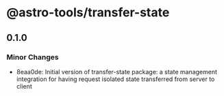 # @astro-tools/transfer-state

## 0.1.0

### Minor Changes

- 8eaa0de: Initial version of transfer-state package: a state management integration for having request isolated state transferred from server to client
